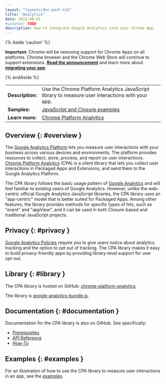 ```yaml
---
layout: "layouts/doc-post.njk"
title: "Analytics"
date: 2013-08-01
#updated: TODO
description: How to integrate Google Analytics into your Chrome App.
---
```


{% Aside 'caution' %}

**Important:** Chrome will be removing support for Chrome Apps on all platforms. Chrome browser and
the Chrome Web Store will continue to support extensions. [**Read the announcement**][1] and learn
more about [**migrating your app**][2].

{% endAside %}

<table class="intro"><tbody><tr><td><strong>Description:</strong></td><td>Use the Chrome Platform Analytics JavaScript library to measure user interactions with your app.</td></tr><tr><td><strong>Samples:</strong></td><td><a href="https://github.com/GoogleChrome/chrome-platform-analytics/tree/master/src/example">JavaScript and Closure examples</a></td></tr><tr><td><strong>Learn&nbsp;more:</strong></td><td><a href="https://github.com/GoogleChrome/chrome-platform-analytics/wiki">Chrome Platform Analytics</a></td></tr></tbody></table>

## Overview {: #overview }

The [Google Analytics Platform][5] lets you measure user interactions with your business across
various devices and environments. The platform provides resources to collect, store, process, and
report on user interactions. [Chrome Platform Analytics][6] (CPA) is a client library that lets you
collect user interactions in Packaged Apps and Extensions, and send them to the Google Analytics
Platform.

The CPA library follows the basic usage pattern of [Google Analytics][7] and will feel familiar to
existing users of Google Analytics. However, unlike the web-centric official Google Analytics
JavaScript libraries, the CPA library uses an "app-centric" model that is better suited for Packaged
Apps. Among other features, the library provides methods for specific types of hits, such as "event"
and "appView", and it can be used in both Closure-based and traditional JavaScript projects.

## Privacy {: #privacy }

[Google Analytics Policies][8] require you to give users notice about analytics tracking and the
option to opt out of tracking. The CPA library makes it easy to build privacy-friendly apps by
providing library-level support for user opt-out.

## Library {: #library }

The CPA library is hosted on GitHub: [chrome-platform-analytics][9].

The library is [google-analytics-bundle.js][10].

## Documentation {: #documentation }

Documentation for the CPA library is also on GitHub. See specifically:

- [Prerequisites][11]
- [API Reference][12]
- [How-To][13]

## Examples {: #examples }

For an illustration of how to use the CPA library to measure user interactions in an app, see the
[examples][14].

[1]: https://blog.chromium.org/2020/08/changes-to-chrome-app-support-timeline.html
[2]: /apps/migration
[3]: https://github.com/GoogleChrome/chrome-platform-analytics/tree/master/src/example
[4]: https://github.com/GoogleChrome/chrome-platform-analytics/wiki
[5]: https://developers.google.com/analytics/devguides/platform/
[6]: https://github.com/GoogleChrome/chrome-platform-analytics/wiki
[7]: http://www.google.com/analytics/index.html
[8]: https://developers.google.com/analytics/devguides/collection/protocol/policy
[9]: https://github.com/GoogleChrome/chrome-platform-analytics
[10]:
  https://github.com/GoogleChrome/chrome-platform-analytics/blob/master/google-analytics-bundle.js
[11]: https://github.com/GoogleChrome/chrome-platform-analytics/wiki#prerequisites
[12]: https://github.com/GoogleChrome/chrome-platform-analytics/wiki#api-reference
[13]: https://github.com/GoogleChrome/chrome-platform-analytics/wiki#how-to
[14]: https://github.com/GoogleChrome/chrome-platform-analytics/tree/master/src/example
